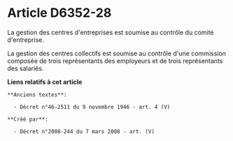 # Article D6352-28

La gestion des centres d'entreprises est soumise au contrôle du comité d'entreprise.

La gestion des centres collectifs est soumise au contrôle d'une commission composée de trois représentants des employeurs et
de trois représentants des salariés.

**Liens relatifs à cet article**

	**Anciens textes**:

	  - Décret n°46-2511 du 9 novembre 1946 - art. 4 (V)

	**Créé par**:

	  - Décret n°2008-244 du 7 mars 2008 - art. (V)
